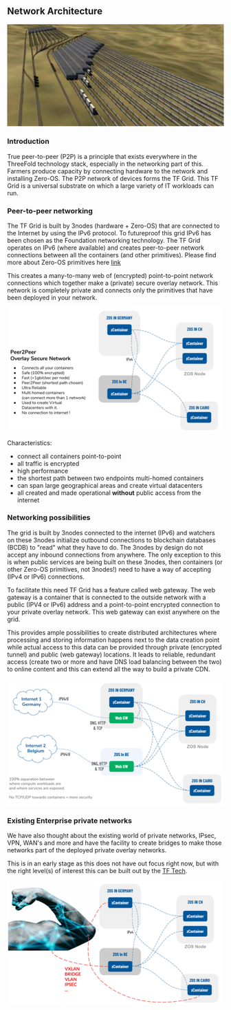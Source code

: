 ## Network Architecture

![](./img/network_funny.png)

### Introduction
True peer-to-peer (P2P) is a principle that exists everywhere in the ThreeFold technology stack, especially in the networking part of this.  Farmers produce capacity by connecting hardware to the network and installing Zero-OS.  The P2P network of devices forms the TF Grid.  This TF Grid is a universal substrate on which a large variety of IT workloads can run.

### Peer-to-peer networking
The TF Grid is built by 3nodes (hardware + Zero-OS) that are connected to the Internet by using the IPv6 protocol.  To futureproof this grid IPv6 has been chosen as the Foundation networking technology.  The TF Grid operates on IPv6 (where available) and creates peer-to-peer network connections between all the containers (and other primitives). Please find more about Zero-OS primitives here [link]() 
<!--
 TODO #43 Insert link to Zero-OS primitives
-->

This creates a many-to-many web of (encrypted) point-to-point network connections which together make a (private) secure overlay network.  This network is completely private and connects only the primitives that have been deployed in your network.

![](./img/network_architecture2.png)

Characteristics:
- connect all containers point-to-point
- all traffic is encrypted
- high performance
- the shortest path between two endpoints multi-homed containers
- can span large geographical areas and create virtual datacenters
- all created and made operational **without** public access from the internet

### Networking possibilities 
The grid is built by 3nodes connected to the internet (IPv6) and watchers on these 3nodes initialize outbound connections to blockchain databases (BCDB) to "read" what they have to do.  The 3nodes by design do not accept any inbound connections from anywhere.  The only exception to this is when public services are being built on these 3nodes, then containers (or other Zero-OS primitives, not 3nodes!) need to have a way of accepting (IPv4 or IPv6) connections.

To facilitate this need TF Grid has a feature called web gateway.  The web gateway is a container that is connected to the outside network with a public (IPV4 or IPv6) address and a point-to-point encrypted connection to your private overlay network.  This web gateway can exist anywhere on the grid.

This provides ample possibilities to create distributed architectures where processing and storing information happens next to the data creation point while actual access to this data can be provided through private (encrypted tunnel) and public (web gateway) locations. It leads to reliable, redundant access (create two or more and have DNS load balancing between the two) to online content and this can extend all the way to build a private CDN.

![](./img/network_architecture4.png)

### Existing Enterprise private networks
We have also thought about the existing world of private networks, IPsec, VPN, WAN's and more and have the facility to create bridges to make those networks part of the deployed private overlay networks.

This is in an early stage as this does not have out focus right now, but with the right level(s) of interest this can be built out by the [TF Tech](www.threefold.tech).

![](./img/network_architecture.png)






